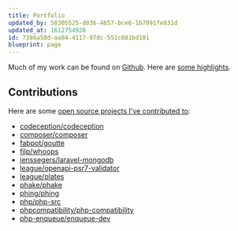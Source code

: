 ```yaml
---
title: Portfolio
updated_by: 58305525-d036-4657-bce6-1b7091fe031d
updated_at: 1612754928
id: 7386a58d-aa84-4117-97dc-551c081bd101
blueprint: page
---
```

Much of my work can be found on [Github](http://github.com/elazar). Here are [some highlights](https://resume.github.io/?elazar).

## Contributions

Here are some [open source projects I've contributed to](https://github.com/search?o=desc&q=author%3Aelazar&s=committer-date&type=Commits&utf8=%E2%9C%93):

* [codeception/codeception](https://github.com/Codeception/Codeception/search?q=author%3Aelazar&type=Commits&utf8=%E2%9C%93)
* [composer/composer](https://github.com/composer/composer/search?utf8=%E2%9C%93&q=author%3Aelazar&type=Commits)
* [fabpot/goutte](https://github.com/FriendsOfPHP/Goutte/search?q=author%3Aelazar&type=Commits&utf8=%E2%9C%93)
* [filp/whoops](https://github.com/filp/whoops/search?q=author%3Aelazar&type=Commits&utf8=%E2%9C%93)
* [jenssegers/laravel-mongodb](https://github.com/jenssegers/laravel-mongodb/search?q=author%3Aelazar+is%3Aissue&type=issues)
* [league/openapi-psr7-validator](https://github.com/thephpleague/openapi-psr7-validator/search?q=author%3Aelazar&type=Commits&utf8=%E2%9C%93)
* [league/plates](https://github.com/thephpleague/plates/search?q=author%3Aelazar&type=Commits&utf8=%E2%9C%93)
* [phake/phake](https://github.com/mlively/Phake/search?q=author%3Aelazar&type=Issues&utf8=%E2%9C%93)
* [phing/phing](https://github.com/phingofficial/phing/search?q=author%3Aelazar&type=Commits&utf8=%E2%9C%93)
* [php/php-src](https://github.com/php/php-src/search?utf8=%E2%9C%93&q=removeAllExcept&type=Commits)
* [phpcompatibility/php-compatibility](https://github.com/PHPCompatibility/PHPCompatibility/search?q=author%3Aelazar+is%3Apr+is%3Apr&type=Issues)
* [php-enqueue/enqueue-dev](https://github.com/php-enqueue/enqueue-dev/search?q=author%3Aelazar&type=Issues)